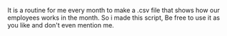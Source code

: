 It is a routine for me every month to make a .csv file that shows how our employees works in the month.
So i made this script, Be free to use it as you like and don't even mention me.

